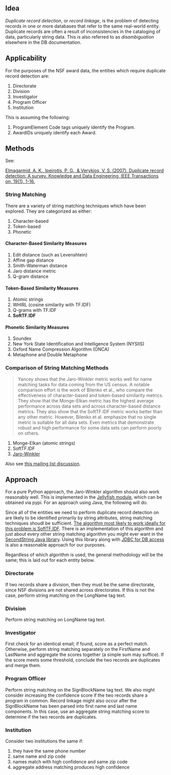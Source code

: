 ## Idea

_Duplicate record detection_, or _record linkage_, is the problem of detecting
records in one or more databases that refer to the same real-world entity.
Duplicate records are often a result of inconsistencies in the cataloging of
data, particularly string data. This is also referred to as _disambiguation_
elsewhere in the DB documentation.

## Applicability

For the purposes of the NSF award data, the entities which require duplicate
record detection are:

1.  Directorate
2.  Division
3.  Investigator
4.  Program Officer
5.  Institution

This is assuming the following:

1.  ProgramElement Code tags uniquely identify the Program.
2.  AwardIDs uniquely identify each Award.

## Methods

See:

[Elmagarmid, A. K., Ipeirotis, P. G., & Verykios, V. S. (2007).
Duplicate record detection: A survey.
Knowledge and Data Engineering, IEEE Transactions on, 19(1), 1-16.](
http://ieeexplore.ieee.org/stamp/stamp.jsp?tp=&arnumber=4016511)

### String Matching

There are a variety of string matching techniques which have been explored.
They are categorized as either:

1.  Character-based
2.  Token-based
3.  Phonetic

#### Character-Based Similarity Measures

1.  Edit distance (such as Levenshtein)
2.  Affine gap distance
3.  Smith-Waterman distance
4.  Jaro distance metric
5.  Q-gram distance

#### Token-Based Similarity Measures

1.  Atomic strings
2.  WHIRL (cosine similarity with TF.IDF)
3.  Q-grams with TF.IDF
4.  **SoftTF.IDF**

#### Phonetic Similarity Measures

1.  Soundex
2.  New York State Identification and Intelligence System (NYSIIS)
3.  Oxford Name Compression Algorithm (ONCA)
4.  Metaphone and Double Metaphone

### Comparison of String Matching Methods

> Yancey shows that the Jaro-Winkler metric works well for name matching tasks
> for data coming from the US census. A notable comparison effort is the work of
> Bilenko et al., who compare the effectiveness of character-based and
> token-based similarity metrics.  They show that the Monge-Elkan metric has the
> highest average performance across data sets and across character-based
> distance metrics. They also show that the SoftTF.IDF metric works better than
> any other metric. However, Bilenko et al. emphasize that no single metric is
> suitable for all data sets. Even metrics that demonstrate robust and high
> performance for some data sets can perform poorly on others.

1.  Monge-Elkan (atomic strings)
2.  SoftTF.IDF
3.  [Jaro-Winkler](http://en.wikipedia.org/wiki/Jaro%E2%80%93Winkler_distance)

Also see [this mailing list discussion](
https://mail.python.org/pipermail/python-list/2005-May/333531.html).

## Approach

For a pure Python approach, the Jaro-Winkler algorithm should also work
reasonably well. This is implemented in the [Jellyfish
module](https://pypi.python.org/pypi/jellyfish/), which can be obtained via
pypi. For an approach using Java, the following will do.

Since all of the entities we need to perform duplicate record detection on are
likely to be identified primarily by string attributes, string matching
techniques shoudl be sufficient. [The algorithm most likely to work ideally for
this problem is
SoftTF.IDF](https://www.cs.cmu.edu/~pradeepr/papers/ijcai03.pdf). There is an
implementation of this algorithm and just about every other string matching
algorithm you might ever want in the [SecondString Java library](
http://secondstring.sourceforge.net/javadoc/com/wcohen/secondstring/SoftTFIDF.html).
Using this library along with [JDBC for DB access](
http://docs.oracle.com/javase/tutorial/jdbc/basics/processingsqlstatements.html)
is also a reasonable approach for our purposes.

Regardless of which algorithm is used, the general methodology will be the same;
this is laid out for each entity below.

### Directorate

If two records share a division, then they must be the same directorate, since
NSF divisions are not shared across directorates. If this is not the case,
perform string matching on the LongName tag text.

### Division

Perform string matching on LongName tag text.

### Investigator

First check for an identical email; if found, score as a perfect match. Otherwise,
perform string matching separately on the FirstName and LastName and aggregate the
scores together (a simple sum may suffice). If the score meets some threshold,
conclude the two records are duplicates and merge them.

### Program Officer

Perform string matching on the SignBlockName tag text. We also might consider
increasing the confidence score if the two records share a program in common.
Record linkage might also occur after the SignBlockName has been parsed into
first name and last name components. In this case, use an aggregate string
matching score to determine if the two records are duplicates.

### Institution

Consider two institutions the same if:

1.  they have the same phone number
2.  same name and zip code
3.  names match with high confidence and same zip code
4.  aggregate address matching produces high confidence
